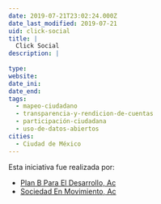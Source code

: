 ```yaml
---
date: 2019-07-21T23:02:24.000Z
date_last_modified: 2019-07-21
uid: click-social
title: |
  Click Social
description: |
  
type: 
website: 
date_ini: 
date_end: 
tags:
  - mapeo-ciudadano
  - transparencia-y-rendicion-de-cuentas
  - participación-ciudadana
  - uso-de-datos-abiertos
cities: 
  - Ciudad de México
---
```


Esta iniciativa fue realizada por:

- [Plan B Para El Desarrollo, Ac](/organizaciones/plan-b-para-el-desarrollo-ac)
- [Sociedad En Movimiento, Ac](/organizaciones/sociedad-en-movimiento-ac)
